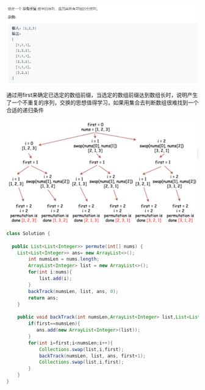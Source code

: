 <img src="./pictures/Annotation 2020-04-10 131712.png"  div align=center />

通过用first来确定已选定的数组前缀，当选定的数组前缀达到数组长时，说明产生了一个不重复的序列，交换的思想值得学习，如果用集合去判断数组很难找到一个合适的递归条件

<img src="./pictures/Annotation 2020-04-10 131815.png"  div align=center />


```java
class Solution {

  public List<List<Integer>> permute(int[] nums) {
    List<List<Integer>> ans= new ArrayList<>();
        int numsLen = nums.length;
        ArrayList<Integer> list = new ArrayList<>();
        for(int i:nums){
            list.add(i);
        }
        backTrack(numsLen, list, ans, 0);
        return ans;
    }

    public void backTrack(int numsLen,ArrayList<Integer> list,List<List<Integer>> ans, int first){
        if(first==numsLen){
           ans.add(new ArrayList<Integer>(list));
        }
        for(int i=first;i<numsLen;i++){
            Collections.swap(list,i,first);
            backTrack(numsLen, list, ans, first+1);
            Collections.swap(list,i,first);
        }
    }
}
```